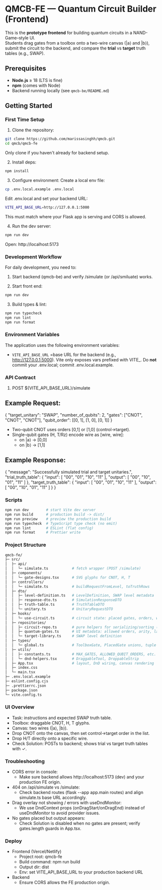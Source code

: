 # QMCB-FE — Quantum Circuit Builder (Frontend)

This is the **prototype frontend** for building quantum circuits in a NAND-Game–style UI.  
Students drag gates from a toolbox onto a two-wire canvas (|a⟩ and |b⟩), submit the circuit to the backend, and compare the **trial** vs **target** truth tables (e.g., SWAP).

## Prerequisites

- **Node.js** ≥ 18 (LTS is fine)
- **npm** (comes with Node)
- Backend running locally (see `qmcb-be/README.md`)

## Getting Started

### First Time Setup

1. Clone the repository:

```bash
git clone https://github.com/marissasinghh/qmcb.git
cd qmcb/qmcb-fe
```

Only clone if you haven't already for backend setup.

2. Install deps:

```bash
npm install
```

3. Configure environment:
   Create a local env file:

```bash
cp .env.local.example .env.local
```

Edit .env.local and set your backend URL:

```bash
VITE_API_BASE_URL=http://127.0.0.1:5000
```

This must match where your Flask app is serving and CORS is allowed.

4. Run the dev server:

```bash
npm run dev
```

Open: http://localhost:5173

### Development Workflow

For daily development, you need to:

1. Start backend (qmcb-be) and verify /simulate (or /api/smiluate) works.

2. Start front end:

```bash
npm run dev
```

3. Build types & lint:

```bash
npm run typecheck
npm run lint
npm run format
```

### Environment Variables

The application uses the following environment variables:

- `VITE_API_BASE_URL` =base URL for the backend (e.g., http://127.0.0.1:5000).
  Vite only exposes vars prefixed with VITE\_.
  Do **not** commit your .env.local; commit .env.local.example.

### API Contract

1. POST ${VITE_API_BASE_URL}/simulate

## Example Request:

{
"target_unitary": "SWAP",
"number_of_qubits": 2,
"gates": ["CNOT", "CNOT", "CNOT"],
"qubit_order": [[0, 1], [1, 0], [0, 1]]
}

- Two-qubit CNOT uses orders [0,1] or [1,0] (control→target).
- Single-qubit gates (H, T/Rz) encode wire as [wire, wire]:
  - on |a⟩ → [0,0]
  - on |b⟩ → [1,1]

## Example Response:

{
"message": "Successfully simulated trial and target unitaries.",
"trial_truth_table": {
"input": [
"00",
"01",
"10",
"11"
],
"output": [
"00",
"10",
"01",
"11"
]
},
"target_truth_table": {
"input": [
"00",
"01",
"10",
"11"
],
"output": [
"00",
"10",
"01",
"11"
]
}
}

### Scripts

```bash
npm run dev        # start Vite dev server
npm run build      # production build -> dist/
npm run preview    # preview the production build
npm run typecheck  # TypeScript type check (no emit)
npm run lint       # ESLint (flat config)
npm run format     # Prettier write
```

### Project Structure

```bash
qmcb-fe/
├─ src/
│  ├─ api/
│  │  └─ simulate.ts           # fetch wrapper (POST /simulate)
│  ├─ components/
│  │  └─ gate-designs.tsx      # SVG glyphs for CNOT, H, T
│  ├─ controllers/
│  │  └─ simulate.ts           # buildRequestFromLevel, toTruthRows
│  ├─ dto/
│  │  ├─ level-definition.ts   # LevelDefinition, SWAP level metadata
│  │  ├─ response-dto.ts       # SimulationResponseDTO
│  │  ├─ truth-table.ts        # TruthTableDTO
│  │  └─ unitary.ts            # UnitaryRequestDTO
│  ├─ hooks/
│  │  └─ use-circuit.ts        # circuit state: placed gates, orders, wires
│  ├─ repositories/
│  │  ├─ circuit-repo.ts       # pure helpers for serializing/sorting (optional)
│  │  ├─ quantum-gates.ts      # UI metadata: allowed orders, arity, labels
│  │  └─ target-library.ts     # SWAP level definition
│  ├─ types/
│  │  └─ global.ts             # ToolboxGate, PlacedGate unions, tuple types
│  ├─ utils/
│  │  ├─ constants.ts          # MAX_GATES, ALLOWED_QUBIT_ORDERS, etc.
│  │  └─ dnd-helpers.tsx       # DraggableTool, DroppableStrip
│  ├─ App.tsx                  # layout, DnD wiring, canvas rendering
│  ├─ index.css
│  └─ main.tsx
├─ .env.local.example
├─ eslint.config.cjs
├─ .prettierrc.json
├─ package.json
└─ vite.config.ts
```

### UI Overview

- Task: instructions and expected SWAP truth table.
- Toolbox: draggable CNOT, H, T glyphs.
- Canvas: two wires (|a⟩, |b⟩).
- Drop CNOT onto the canvas, then set control→target order in the list.
- Drop H/T directly onto a specific wire.
- Check Solution: POSTs to backend; shows trial vs target truth tables with ✓.

### Troubleshooting

- CORS error in console:
  - Make sure backend allows http://localhost:5173 (dev) and your production FE origin.
- 404 on /api/simulate vs /simulate:
  - Check backend routes (flask --app app.main routes) and align simulate.ts base URL accordingly.
- Drag overlay not showing / errors with useDndMonitor:
  - We use DndContext props (onDragStart/onDragEnd) instead of useDndMonitor to avoid provider issues.
- No gates placed but output appears:
  - Check Solution is disabled when no gates are present; verify gates.length guards in App.tsx.

### Deploy

- Frontend (Vercel/Netlify)
  - Project root: qmcb-fe
  - Build command: npm run build
  - Output dir: dist
  - Env: set VITE_API_BASE_URL to your production backend URL
- Backend
  - Ensure CORS allows the FE production origin.

